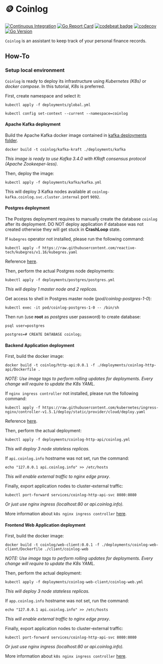 # :coin: Coinlog

[![Continuous Integration](https://github.com/maestre3d/coinlog/actions/workflows/ci.yml/badge.svg)](https://github.com/maestre3d/coinlog/actions/workflows/ci.yml)
[![Go Report Card](https://goreportcard.com/badge/github.com/maestre3d/coinlog)](https://goreportcard.com/report/github.com/maestre3d/coinlog)
[![codebeat badge](https://codebeat.co/badges/5093f302-8019-4ede-a7df-4eb8f816b8cb)](https://codebeat.co/projects/github-com-maestre3d-coinlog-master)
[![codecov](https://codecov.io/gh/maestre3d/coinlog/branch/master/graph/badge.svg?token=x2772NHOT7)](https://codecov.io/gh/maestre3d/coinlog)
[![Go Version](https://img.shields.io/github/go-mod/go-version/maestre3d/coinlog?style=square)](https://github.com/NeutrinoCorp/coinlog/blob/master/go.mod)

`Coinlog` is an assistant to keep track of your personal finance records.

## How-To

### Setup local environment

`Coinlog` is ready to deploy its infrastructure using _Kubernetes (K8s)_ or _docker compose_. In this tutorial, 
_K8s_ is preferred.

First, create namespace and select it:

```shell
kubectl apply -f deployments/global.yml
```

```shell
kubectl config set-context --current --namespace=coinlog
```

#### Apache Kafka deployment

Build the Apache Kafka docker image contained in [kafka deployments folder](deployments/kafka).

```shell
docker build -t coinlog/kafka-kraft ./deployments/kafka
```

_This image is ready to use Kafka 3.4.0 with KRaft consensus protocol (Apache Zookeeper-less)._

Then, deploy the image:

```shell
kubectl apply -f deployments/kafka/kafka.yml
```

This will deploy 3 Kafka nodes available at `coinlog-kafka.coinlog.svc.cluster.internal` port `9092`.

#### Postgres deployment

The Postgres deployment requires to manually create the database `coinlog` after its deployment. DO NOT deploy
application if database was not created otherwise they will get stuck in **CrashLoop** state.

If `kubegres` operator not installed, please run the following command:

```shell
kubectl apply -f https://raw.githubusercontent.com/reactive-tech/kubegres/v1.16/kubegres.yaml
```

Reference [here](https://www.kubegres.io/doc/getting-started.html).

Then, perform the actual Postgres node deployments:

```shell
kubectl apply -f deployments/postgres/postgres.yml
```

_This will deploy 1 master node and 2 replicas._

Get access to shell in Postgres master node (_pod/coinlog-postgres-1-0_):

```shell
kubectl exec -it pod/coinlog-postgres-1-0 -- /bin/sh
```

Then run (use **root** as _postgres_ user password) to create database:

```shell
psql user=postgres
```

```shell
postgres=# CREATE DATABASE coinlog;
```

#### Backend Application deployment

First, build the docker image:

```shell
docker build -t coinlog/http-api:0.0.1 -f ./deployments/coinlog-http-api/Dockerfile .
```

_NOTE: Use image tags to perform rolling updates for deployments. Every change will require to update the K8s YAML._

If `nginx ingress controller` not installed, please run the following command:

```shell
kubectl apply -f https://raw.githubusercontent.com/kubernetes/ingress-nginx/controller-v1.5.1/deploy/static/provider/cloud/deploy.yaml
```

Reference [here](https://kubernetes.github.io/ingress-nginx/deploy/#quick-start).

Then, perform the actual deployment:

```shell
kubectl apply -f deployments/coinlog-http-api/coinlog.yml
```

_This will deploy 3 node stateless replicas._

If `api.coinlog.info` hostname was not set, run the command:

```shell
echo "127.0.0.1 api.coinlog.info" >> /etc/hosts
```

_This will enable external traffic to nginx edge proxy_.

Finally, export application nodes to cluster-external traffic:

```shell
kubectl port-forward services/coinlog-http-api-svc 8080:8080
```

_Or just use nginx ingress (localhost:80 or api.coinlog.info)._

More information about `k8s nginx ingress controller` [here](https://kubernetes.io/docs/tasks/access-application-cluster/ingress-minikube/).

#### Frontend Web Application deployment

First, build the docker image:

```shell
docker build -t coinlog/web-client:0.0.1 -f ./deployments/coinlog-web-client/Dockerfile ./client/coinlog-web
```

_NOTE: Use image tags to perform rolling updates for deployments. Every change will require to update the K8s YAML._

Then, perform the actual deployment:

```shell
kubectl apply -f deployments/coinlog-web-client/coinlog-web.yml
```

_This will deploy 3 node stateless replicas._

If `app.coinlog.info` hostname was not set, run the command:

```shell
echo "127.0.0.1 api.coinlog.info" >> /etc/hosts
```

_This will enable external traffic to nginx edge proxy_.

Finally, export application nodes to cluster-external traffic:

```shell
kubectl port-forward services/coinlog-http-api-svc 8080:8080
```

_Or just use nginx ingress (localhost:80 or api.coinlog.info)._

More information about `k8s nginx ingress controller` [here](https://kubernetes.io/docs/tasks/access-application-cluster/ingress-minikube/).
